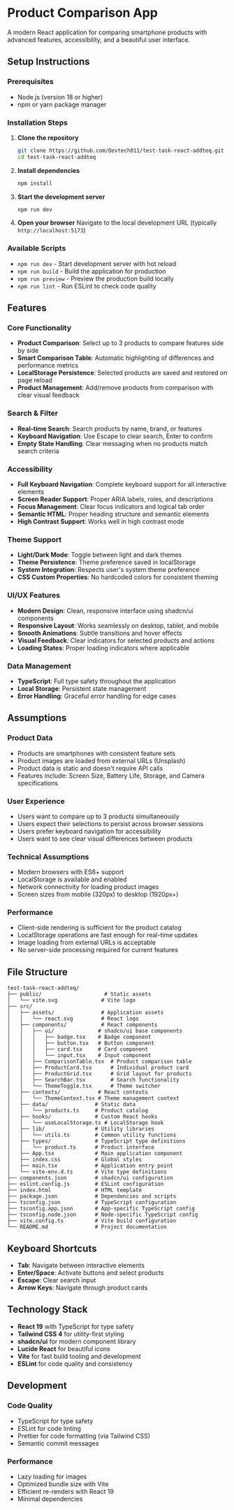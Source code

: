 # Product Comparison App

A modern React application for comparing smartphone products with advanced features, accessibility, and a beautiful user interface.

## Setup Instructions

### Prerequisites

- Node.js (version 18 or higher)
- npm or yarn package manager

### Installation Steps

1. **Clone the repository**

   ```bash
   git clone https://github.com/Devtech011/test-task-react-addteq.git
   cd test-task-react-addteq
   ```

2. **Install dependencies**

   ```bash
   npm install
   ```

3. **Start the development server**

   ```bash
   npm run dev
   ```

4. **Open your browser**
   Navigate to the local development URL (typically `http://localhost:5173`)

### Available Scripts

- `npm run dev` - Start development server with hot reload
- `npm run build` - Build the application for production
- `npm run preview` - Preview the production build locally
- `npm run lint` - Run ESLint to check code quality

## Features

### Core Functionality

- **Product Comparison**: Select up to 3 products to compare features side by side
- **Smart Comparison Table**: Automatic highlighting of differences and performance metrics
- **LocalStorage Persistence**: Selected products are saved and restored on page reload
- **Product Management**: Add/remove products from comparison with clear visual feedback

### Search & Filter

- **Real-time Search**: Search products by name, brand, or features
- **Keyboard Navigation**: Use Escape to clear search, Enter to confirm
- **Empty State Handling**: Clear messaging when no products match search criteria

### Accessibility

- **Full Keyboard Navigation**: Complete keyboard support for all interactive elements
- **Screen Reader Support**: Proper ARIA labels, roles, and descriptions
- **Focus Management**: Clear focus indicators and logical tab order
- **Semantic HTML**: Proper heading structure and semantic elements
- **High Contrast Support**: Works well in high contrast mode

### Theme Support

- **Light/Dark Mode**: Toggle between light and dark themes
- **Theme Persistence**: Theme preference saved in localStorage
- **System Integration**: Respects user's system theme preference
- **CSS Custom Properties**: No hardcoded colors for consistent theming

### UI/UX Features

- **Modern Design**: Clean, responsive interface using shadcn/ui components
- **Responsive Layout**: Works seamlessly on desktop, tablet, and mobile
- **Smooth Animations**: Subtle transitions and hover effects
- **Visual Feedback**: Clear indicators for selected products and actions
- **Loading States**: Proper loading indicators where applicable

### Data Management

- **TypeScript**: Full type safety throughout the application
- **Local Storage**: Persistent state management
- **Error Handling**: Graceful error handling for edge cases

## Assumptions

### Product Data

- Products are smartphones with consistent feature sets
- Product images are loaded from external URLs (Unsplash)
- Product data is static and doesn't require API calls
- Features include: Screen Size, Battery Life, Storage, and Camera specifications

### User Experience

- Users want to compare up to 3 products simultaneously
- Users expect their selections to persist across browser sessions
- Users prefer keyboard navigation for accessibility
- Users want to see clear visual differences between products

### Technical Assumptions

- Modern browsers with ES6+ support
- LocalStorage is available and enabled
- Network connectivity for loading product images
- Screen sizes from mobile (320px) to desktop (1920px+)

### Performance

- Client-side rendering is sufficient for the product catalog
- LocalStorage operations are fast enough for real-time updates
- Image loading from external URLs is acceptable
- No server-side processing required for current features

## File Structure

```
test-task-react-addteq/
├── public/                    # Static assets
│   └── vite.svg              # Vite logo
├── src/
│   ├── assets/               # Application assets
│   │   └── react.svg         # React logo
│   ├── components/           # React components
│   │   ├── ui/              # shadcn/ui base components
│   │   │   ├── badge.tsx    # Badge component
│   │   │   ├── button.tsx   # Button component
│   │   │   ├── card.tsx     # Card component
│   │   │   └── input.tsx    # Input component
│   │   ├── ComparisonTable.tsx  # Product comparison table
│   │   ├── ProductCard.tsx      # Individual product card
│   │   ├── ProductGrid.tsx      # Grid layout for products
│   │   ├── SearchBar.tsx        # Search functionality
│   │   └── ThemeToggle.tsx      # Theme switcher
│   ├── contexts/            # React contexts
│   │   └── ThemeContext.tsx # Theme management context
│   ├── data/               # Static data
│   │   └── products.ts     # Product catalog
│   ├── hooks/              # Custom React hooks
│   │   └── useLocalStorage.ts # LocalStorage hook
│   ├── lib/                # Utility libraries
│   │   └── utils.ts        # Common utility functions
│   ├── types/              # TypeScript type definitions
│   │   └── product.ts      # Product interface
│   ├── App.tsx             # Main application component
│   ├── index.css           # Global styles
│   ├── main.tsx            # Application entry point
│   └── vite-env.d.ts       # Vite type definitions
├── components.json         # shadcn/ui configuration
├── eslint.config.js        # ESLint configuration
├── index.html              # HTML template
├── package.json            # Dependencies and scripts
├── tsconfig.json           # TypeScript configuration
├── tsconfig.app.json       # App-specific TypeScript config
├── tsconfig.node.json      # Node-specific TypeScript config
├── vite.config.ts          # Vite build configuration
└── README.md               # Project documentation
```

## Keyboard Shortcuts

- **Tab**: Navigate between interactive elements
- **Enter/Space**: Activate buttons and select products
- **Escape**: Clear search input
- **Arrow Keys**: Navigate through product cards

## Technology Stack

- **React 19** with TypeScript for type safety
- **Tailwind CSS 4** for utility-first styling
- **shadcn/ui** for modern component library
- **Lucide React** for beautiful icons
- **Vite** for fast build tooling and development
- **ESLint** for code quality and consistency

## Development

### Code Quality

- TypeScript for type safety
- ESLint for code linting
- Prettier for code formatting (via Tailwind CSS)
- Semantic commit messages

### Performance

- Lazy loading for images
- Optimized bundle size with Vite
- Efficient re-renders with React 19
- Minimal dependencies
